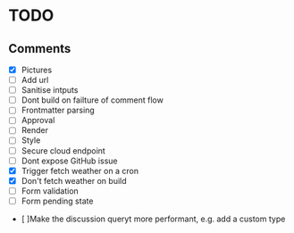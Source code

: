 # TODO

## Comments
- [x] Pictures
- [ ] Add url
- [ ] Sanitise intputs
- [ ] Dont build on failture of comment flow
- [ ] Frontmatter parsing
- [ ] Approval
- [ ] Render
- [ ] Style
- [ ] Secure cloud endpoint
- [ ] Dont expose GitHub issue
- [x] Trigger fetch weather on a cron
- [x] Don't fetch weather on build
- [ ] Form validation
- [ ] Form pending state
- [ ]Make the discussion queryt more performant, e.g. add a custom type